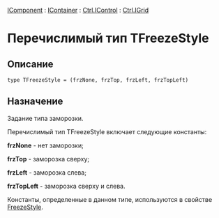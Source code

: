 ﻿---
Link: Com.Ctrl.IGrid.@TFreezeStyle
---

[IComponent](topic:Com.Custom.ComClasses.IComponent.Default) :
[IContainer](topic:Com.Custom.ComClasses.IContainer.Default) :
[Ctrl.IControl](topic:Com.Custom.ComClasses.Ctrl.IControl.Default) :
[Ctrl.IGrid](Default)

# Перечислимый тип TFreezeStyle

## Описание

    type TFreezeStyle = (frzNone, frzTop, frzLeft, frzTopLeft)

## Назначение

Задание типа заморозки.

Перечислимый тип TFreezeStyle включает следующие константы:

**frzNone** - нет заморозки;

**frzTop** - заморозка сверху;

**frzLeft** - заморозка слева;

**frzTopLeft** - заморозка сверху и слева.

Константы, определенные в данном типе, используются в свойстве [FreezeStyle](FreezeStyle).


